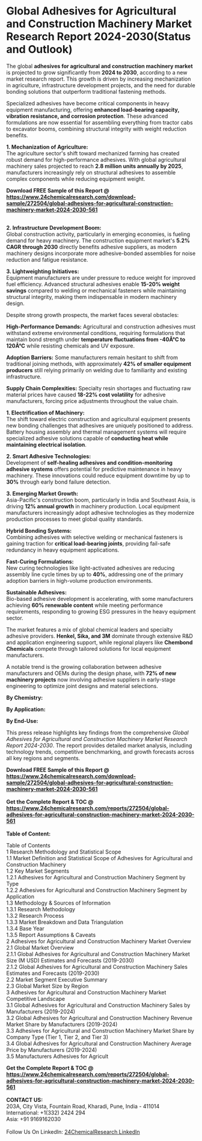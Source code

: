 <h1>Global Adhesives for Agricultural and Construction Machinery Market Research Report 2024-2030(Status and Outlook)</h1><p>The global <strong>adhesives for agricultural and construction machinery market</strong> is projected to grow significantly from <strong>2024 to 2030</strong>, according to a new market research report. This growth is driven by increasing mechanization in agriculture, infrastructure development projects, and the need for durable bonding solutions that outperform traditional fastening methods.</p><p>Specialized adhesives have become critical components in heavy equipment manufacturing, offering <strong>enhanced load-bearing capacity, vibration resistance, and corrosion protection</strong>. These advanced formulations are now essential for assembling everything from tractor cabs to excavator booms, combining structural integrity with weight reduction benefits.</p><p><strong>1. Mechanization of Agriculture:</strong><br>
The agriculture sector's shift toward mechanized farming has created robust demand for high-performance adhesives. With global agricultural machinery sales projected to reach <strong>2.8 million units annually by 2025</strong>, manufacturers increasingly rely on structural adhesives to assemble complex components while reducing equipment weight.</p><div><b>Download FREE Sample of this Report @ 
            <a href="https://www.24chemicalresearch.com/download-sample/272504/global-adhesives-for-agricultural-construction-machinery-market-2024-2030-561">
            https://www.24chemicalresearch.com/download-sample/272504/global-adhesives-for-agricultural-construction-machinery-market-2024-2030-561</a></b></div><br><p><strong>2. Infrastructure Development Boom:</strong><br>
Global construction activity, particularly in emerging economies, is fueling demand for heavy machinery. The construction equipment market's <strong>5.2% CAGR through 2030</strong> directly benefits adhesive suppliers, as modern machinery designs incorporate more adhesive-bonded assemblies for noise reduction and fatigue resistance.</p><p><strong>3. Lightweighting Initiatives:</strong><br>
Equipment manufacturers are under pressure to reduce weight for improved fuel efficiency. Advanced structural adhesives enable <strong>15-20% weight savings</strong> compared to welding or mechanical fasteners while maintaining structural integrity, making them indispensable in modern machinery design.</p><p>Despite strong growth prospects, the market faces several obstacles:</p><p><strong>High-Performance Demands:</strong> Agricultural and construction adhesives must withstand extreme environmental conditions, requiring formulations that maintain bond strength under <strong>temperature fluctuations from -40Â°C to 120Â°C</strong> while resisting chemicals and UV exposure.</p><p><strong>Adoption Barriers:</strong> Some manufacturers remain hesitant to shift from traditional joining methods, with approximately <strong>42% of smaller equipment producers</strong> still relying primarily on welding due to familiarity and existing infrastructure.</p><p><strong>Supply Chain Complexities:</strong> Specialty resin shortages and fluctuating raw material prices have caused <strong>18-22% cost volatility</strong> for adhesive manufacturers, forcing price adjustments throughout the value chain.</p><p><strong>1. Electrification of Machinery:</strong><br>
The shift toward electric construction and agricultural equipment presents new bonding challenges that adhesives are uniquely positioned to address. Battery housing assembly and thermal management systems will require specialized adhesive solutions capable of <strong>conducting heat while maintaining electrical isolation</strong>.</p><p><strong>2. Smart Adhesive Technologies:</strong><br>
Development of <strong>self-healing adhesives and condition-monitoring adhesive systems</strong> offers potential for predictive maintenance in heavy machinery. These innovations could reduce equipment downtime by up to <strong>30%</strong> through early bond failure detection.</p><p><strong>3. Emerging Market Growth:</strong><br>
Asia-Pacific's construction boom, particularly in India and Southeast Asia, is driving <strong>12% annual growth</strong> in machinery production. Local equipment manufacturers increasingly adopt adhesive technologies as they modernize production processes to meet global quality standards.</p><p><strong>Hybrid Bonding Systems:</strong><br>
    Combining adhesives with selective welding or mechanical fasteners is gaining traction for <strong>critical load-bearing joints</strong>, providing fail-safe redundancy in heavy equipment applications.</p><p><strong>Fast-Curing Formulations:</strong><br>
    New curing technologies like light-activated adhesives are reducing assembly line cycle times by up to <strong>40%</strong>, addressing one of the primary adoption barriers in high-volume production environments.</p><p><strong>Sustainable Adhesives:</strong><br>
    Bio-based adhesive development is accelerating, with some manufacturers achieving <strong>60% renewable content</strong> while meeting performance requirements, responding to growing ESG pressures in the heavy equipment sector.</p><p>The market features a mix of global chemical leaders and specialty adhesive providers. <strong>Henkel, Sika, and 3M</strong> dominate through extensive R&amp;D and application engineering support, while regional players like <strong>Chembond Chemicals</strong> compete through tailored solutions for local equipment manufacturers.</p><p>A notable trend is the growing collaboration between adhesive manufacturers and OEMs during the design phase, with <strong>72% of new machinery projects</strong> now involving adhesive suppliers in early-stage engineering to optimize joint designs and material selections.</p><p><strong>By Chemistry:</strong></p><p><strong>By Application:</strong></p><p><strong>By End-Use:</strong></p><p>This press release highlights key findings from the comprehensive <em>Global Adhesives for Agricultural and Construction Machinery Market Research Report 2024-2030</em>. The report provides detailed market analysis, including technology trends, competitive benchmarking, and growth forecasts across all key regions and segments.</p><div><b>Download FREE Sample of this Report @ 
            <a href="https://www.24chemicalresearch.com/download-sample/272504/global-adhesives-for-agricultural-construction-machinery-market-2024-2030-561">
            https://www.24chemicalresearch.com/download-sample/272504/global-adhesives-for-agricultural-construction-machinery-market-2024-2030-561</a></b></div><br><div><b>Get the Complete Report & TOC @ 
            <a href="https://www.24chemicalresearch.com/reports/272504/global-adhesives-for-agricultural-construction-machinery-market-2024-2030-561">
            https://www.24chemicalresearch.com/reports/272504/global-adhesives-for-agricultural-construction-machinery-market-2024-2030-561</a></b></div><br>
            <b>Table of Content:</b><p>Table of Contents<br />
1 Research Methodology and Statistical Scope<br />
1.1 Market Definition and Statistical Scope of Adhesives for Agricultural and Construction Machinery<br />
1.2 Key Market Segments<br />
1.2.1 Adhesives for Agricultural and Construction Machinery Segment by Type<br />
1.2.2 Adhesives for Agricultural and Construction Machinery Segment by Application<br />
1.3 Methodology & Sources of Information<br />
1.3.1 Research Methodology<br />
1.3.2 Research Process<br />
1.3.3 Market Breakdown and Data Triangulation<br />
1.3.4 Base Year<br />
1.3.5 Report Assumptions & Caveats<br />
2 Adhesives for Agricultural and Construction Machinery Market Overview<br />
2.1 Global Market Overview<br />
2.1.1 Global Adhesives for Agricultural and Construction Machinery Market Size (M USD) Estimates and Forecasts (2019-2030)<br />
2.1.2 Global Adhesives for Agricultural and Construction Machinery Sales Estimates and Forecasts (2019-2030)<br />
2.2 Market Segment Executive Summary<br />
2.3 Global Market Size by Region<br />
3 Adhesives for Agricultural and Construction Machinery Market Competitive Landscape<br />
3.1 Global Adhesives for Agricultural and Construction Machinery Sales by Manufacturers (2019-2024)<br />
3.2 Global Adhesives for Agricultural and Construction Machinery Revenue Market Share by Manufacturers (2019-2024)<br />
3.3 Adhesives for Agricultural and Construction Machinery Market Share by Company Type (Tier 1, Tier 2, and Tier 3)<br />
3.4 Global Adhesives for Agricultural and Construction Machinery Average Price by Manufacturers (2019-2024)<br />
3.5 Manufacturers Adhesives for Agricult</p><div><b>Get the Complete Report & TOC @ 
            <a href="https://www.24chemicalresearch.com/reports/272504/global-adhesives-for-agricultural-construction-machinery-market-2024-2030-561">
            https://www.24chemicalresearch.com/reports/272504/global-adhesives-for-agricultural-construction-machinery-market-2024-2030-561</a></b></div><br><b>CONTACT US:</b><br>
            203A, City Vista, Fountain Road, Kharadi, Pune, India - 411014<br>
            International: +1(332) 2424 294<br>
            Asia: +91 9169162030 <br><br>
            Follow Us On LinkedIn: <a href="https://www.linkedin.com/company/24chemicalresearch/">24ChemicalResearch LinkedIn</a>